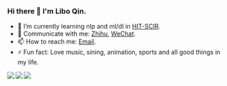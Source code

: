 ### Hi there 👋 I'm Libo Qin.

- 🌱 I’m currently learning nlp and ml/dl in [HIT-SCIR](https://ir.hit.edu.cn).
- 💬 Communicate with me: [Zhihu](https://www.zhihu.com/people/qinlibo_nlp), [WeChat](https://mp.weixin.qq.com/s/VhZW2qS_UC3kUdXhvAVKxA).
- 📫 How to reach me: [Email](mailto:lbqin@ir.hit.edu.cn).
- ⚡ Fun fact: Love music, sining, animation, sports and all good things in my life.

<a href="https://yizhen20133868.github.io/">
  <img align="left" src="https://github-readme-stats.vercel.app/api?username=yizhen20133868&count_private=true&show_icons=true" />
</a>  

<!--
<a href="https://yizhen20133868.github.io/">
    <img align="left" src="https://github-readme-stats.vercel.app/api/top-langs/?username=yizhen20133868&hide=HTML,PostScript,JavaScript,Java,CSS&layout=compact" />
</a>
-->
<a href="https://yizhen20133868.github.io/">
  <img align="left" src="https://github-readme-stats.vercel.app/api/pin/?username=yizhen20133868&repo=Awesome-SLU-Survey" />
</a>

<a href="https://yizhen20133868.github.io/">
  <img align="left" src="https://github-readme-stats.vercel.app/api/pin/?username=yizhen20133868&repo=MIT-Linear-Algebra-Notes" />
</a>





<!--
- 🔭 I’m currently working on ...
- 🌱 I’m currently learning ...
- 👯 I’m looking to collaborate on ...
- 🤔 I’m looking for help with ...
- 💬 Ask me about ...
- 📫 How to reach me: ...
- 😄 Pronouns: ...
- ⚡ Fun fact: ...
-->
